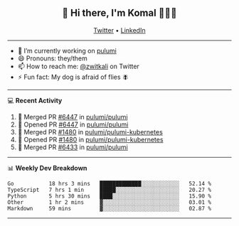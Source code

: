 <h2 align="center"> 👋 Hi there, I'm Komal 🧑🏾‍💻 </h2>
<p align="center">
    <a href="https://twitter.com/zwitkali">Twitter</a> •
    <a href="https://www.linkedin.com/in/komal-ali/">LinkedIn</a>
</p>

--------

- 🔭 I’m currently working on [pulumi](https://github.com/pulumi/pulumi)
- 😄 Pronouns: they/them
- 📫 How to reach me: [@zwitkali](https://twitter.com/zwitkali) on Twitter
- ⚡ Fun fact: My dog is afraid of flies 🪰

--------
💻 **Recent Activity**

<!--START_SECTION:activity-->
1. 🎉 Merged PR [#6447](https://github.com/pulumi/pulumi/pull/6447) in [pulumi/pulumi](https://github.com/pulumi/pulumi)
2. 💪 Opened PR [#6447](https://github.com/pulumi/pulumi/pull/6447) in [pulumi/pulumi](https://github.com/pulumi/pulumi)
3. 🎉 Merged PR [#1480](https://github.com/pulumi/pulumi-kubernetes/pull/1480) in [pulumi/pulumi-kubernetes](https://github.com/pulumi/pulumi-kubernetes)
4. 💪 Opened PR [#1480](https://github.com/pulumi/pulumi-kubernetes/pull/1480) in [pulumi/pulumi-kubernetes](https://github.com/pulumi/pulumi-kubernetes)
5. 🎉 Merged PR [#6433](https://github.com/pulumi/pulumi/pull/6433) in [pulumi/pulumi](https://github.com/pulumi/pulumi)
<!--END_SECTION:activity-->

--------

📊 **Weekly Dev Breakdown**
<!--START_SECTION:waka-->
```text
Go           18 hrs 3 mins   █████████████░░░░░░░░░░░░   52.14 % 
TypeScript   7 hrs 1 min     █████░░░░░░░░░░░░░░░░░░░░   20.27 % 
Python       5 hrs 30 mins   ████░░░░░░░░░░░░░░░░░░░░░   15.90 % 
Other        1 hr 2 mins     ▓░░░░░░░░░░░░░░░░░░░░░░░░   03.01 % 
Markdown     59 mins         ▓░░░░░░░░░░░░░░░░░░░░░░░░   02.87 % 
```
<!--END_SECTION:waka-->

--------